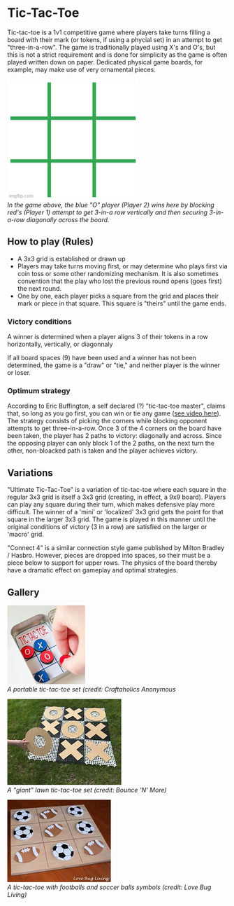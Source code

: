 # Tic-Tac-Toe

Tic-tac-toe is a 1v1 competitive game where players take turns filling a board with their mark (or tokens, if using a phycial set) in an attempt to get "three-in-a-row". The game is traditionally played using X's and O's, but this is not a strict requirement and is done for simplicity as the game is often played written down on paper. Dedicated physical game boards, for example, may make use of very ornamental pieces.

![Players playing tic-tac-toe](ticTac.gif)  
*In the game above, the blue "O" player (Player 2) wins here by blocking red's (Player 1) attempt to get 3-in-a row vertically and then securing 3-in-a-row diagonally across the board.*

## How to play (Rules)

- A 3x3 grid is established or drawn up
- Players may take turns moving first, or may determine who plays first via coin toss or some other randomizing mechanism. It is also sometimes convention that the play who lost the previous round opens (goes first) the next round.
- One by one, each player picks a square from the grid and places their mark or piece in that square. This square is "theirs" until the game ends.

### Victory conditions
A winner is determined when a player aligns 3 of their tokens in a row horizontally, vertically, or diagonnaly

If all board spaces (9) have been used and a winner has not been determined, the game is a "draw" or "tie," and neither player is the winner or loser.

### Optimum strategy

According to Eric Buffington, a self declared (?) "tic-tac-toe master", claims that, so long as you go first, you can win or tie any game ([see video here](https://www.youtube.com/watch?v=5n2aQ3UQu9Y)). The strategy consists of picking the corners while blocking opponent attempts to get three-in-a-row. Once 3 of the 4 corners on the board have been taken, the player has 2 paths to victory: diagonally and across. Since the opposing player can only block 1 of the 2 paths, on the next turn the other, non-bloacked path is taken and the player achieves victory.

## Variations

"Ultimate Tic-Tac-Toe" is a variation of tic-tac-toe where each square in the regular 3x3 grid  is itself a 3x3 grid (creating, in effect, a 9x9 board). Players can play any square during their turn, which makes defensive play more difficult. The winner of a 'mini' or 'localized' 3x3 grid gets the point for that square in the larger 3x3 grid. The game is played in this manner until the original conditions of victory (3 in a row) are satisfied on the larger or 'macro' grid.

"Connect 4" is a similar connection style game published by Milton Bradley / Hasbro. However, pieces are dropped into spaces, so their must be a piece below to support for upper rows. The physics of the board thereby have a dramatic effect on gameplay and optimal strategies. 

## Gallery

![Portable tic-tac-toe set](tic1.jpg)  
*A portable tic-tac-toe set (credit: Craftaholics Anonymous*

![A "giant" lawn tic-tac-toe set](tic2.jpg)  
*A "giant" lawn tic-tac-toe set (credit: Bounce 'N' More)*

![Tic-tac-toe with footballs and soccer balls symbols](tic3.jpg)  
*A tic-tac-toe with footballs and soccer balls symbols (credit: Love Bug Living)*

